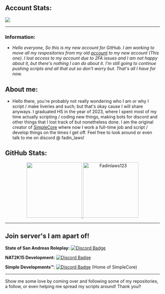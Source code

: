 ## Account Stats:

![](https://komarev.com/ghpvc/?username=Fadinlaws123&color=dc143c&style=plastic)

***

### Information:
* *Hello everyone, So this is my new account for GitHub. I am working to move all my respositories from my old [account](https://github.com/Fadin04) to my new account (This one). I lost access to my account due to 2FA issues and I am not happy about it, but there's nothing I can do about it. I'm still going to continue pushing scripts and all that out so don't worry but. That's all I have for now.* 

## About me:

- Hello there, you're probably not really wondering who I am or why I script / make liveries and such; but that's okay cause I will share anyways. I graduated HS in the year of 2023, where I spent most of my time actually scripting / coding new things, making bots for discord and other things that I lost track of but nonetheless done. I am the original creator of [SimpleCore](https://github.com/Fadinlaws123/SimpleCore) where now I work a full-time job and script / develop things on the times I get off. Feel free to look around or even talk to me on discord @ fadin_laws!

## GitHub Stats:
<p align="center">
<a href="https://github.com/Fadinlaws123">
  <img height="180em" src="https://github-readme-stats.vercel.app/api?username=Fadinlaws123&show_icons=true&title_color=5865F2&icon_color=5865F2&text_color=FFFFFF&bg_color=171B23&include_all_commits=true&count_private=true"/>
  <img height="180em" src="https://github-readme-stats.vercel.app/api/top-langs?username=Fadinlaws123&show_icons=true&theme=onedark&locale=en&layout=compact" alt="Fadinlaws123" />
</a>
</p>

*** 

## Join server's I am apart of!

**State of San Andreas Roleplay:** [![Discord Badge](https://img.shields.io/badge/-Discord-9B9B9B?style=flat&logo=Discord&logoColor=white&color=fa9d00)](https://discord.gg/ssarp)

**NAT2K15 Development:** [![Discord Badge](https://img.shields.io/badge/-Discord-9B9B9B?style=flat&logo=Discord&logoColor=white&color=0c00ff)](https://discord.gg/nat2k15-development-778812156925181966)

**Simple Developments:tm:**: [![Discord Badge](https://img.shields.io/badge/-Discord-9B9B9B?style=flat&logo=Discord&logoColor=white&color=a8c300)](https://discord.gg/nat2k15-development-778812156925181966) (Home of SimpleCore)

***

Show me some love by coming over and following some of my repositories, a follow, or even helping me spread my scripts around! Thank you!!

